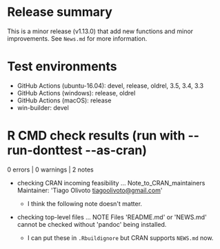 # Release summary
This is a minor release (v1.13.0) that add new functions and minor improvements. See `News.md` for more information.

# Test environments
* GitHub Actions (ubuntu-16.04): devel, release, oldrel, 3.5, 3.4, 3.3
* GitHub Actions (windows): release, oldrel
* GitHub Actions (macOS): release
* win-builder: devel


# R CMD check results (run with --run-donttest --as-cran)
0 errors | 0 warnings | 2 notes

* checking CRAN incoming feasibility ... Note_to_CRAN_maintainers Maintainer: 'Tiago Olivoto <tiagoolivoto@gmail.com>'

   - I think the following note doesn't matter.

* checking top-level files ... NOTE Files 'README.md' or 'NEWS.md' cannot be checked without 'pandoc' being installed.
   - I can put these in `.Rbuildignore` but CRAN supports `NEWS.md` now.
